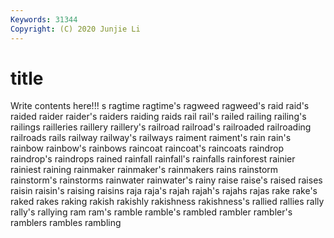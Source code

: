 ```yaml
---
Keywords: 31344
Copyright: (C) 2020 Junjie Li
---
```


# title

Write contents here!!!
s 
ragtime 
ragtime's 
ragweed 
ragweed's 
raid 
raid's
raided 
raider 
raider's 
raiders 
raiding 
raids 
rail 
rail's 
railed 
railing
railing's 
railings 
railleries 
raillery 
raillery's 
railroad 
railroad's 
railroaded 
railroading 
railroads
rails 
railway 
railway's 
railways 
raiment 
raiment's 
rain 
rain's 
rainbow 
rainbow's
rainbows 
raincoat 
raincoat's 
raincoats 
raindrop 
raindrop's 
raindrops 
rained 
rainfall 
rainfall's
rainfalls 
rainforest 
rainier 
rainiest 
raining 
rainmaker 
rainmaker's 
rainmakers 
rains 
rainstorm
rainstorm's 
rainstorms 
rainwater 
rainwater's 
rainy 
raise 
raise's 
raised 
raises 
raisin
raisin's 
raising 
raisins 
raja 
raja's 
rajah 
rajah's 
rajahs 
rajas 
rake
rake's 
raked 
rakes 
raking 
rakish 
rakishly 
rakishness 
rakishness's 
rallied 
rallies
rally 
rally's 
rallying 
ram 
ram's 
ramble 
ramble's 
rambled 
rambler 
rambler's
ramblers 
rambles 
rambling 
